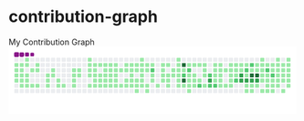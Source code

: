 # contribution-graph
My Contribution Graph
![](https://github.com/vaghaniparth/contribution-graph/blob/main/github-contribution-grid-snake.gif)
